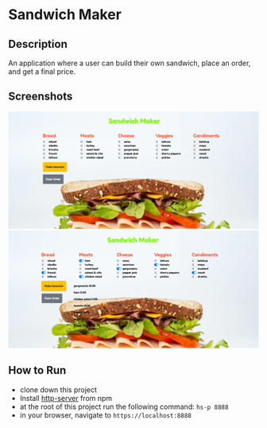 # Sandwich Maker

## Description
An application where a user can build their own sandwich, place an order, and get a final price.

## Screenshots
![Pageload](https://raw.githubusercontent.com/mariabrock/sandwich-maker/master/screenshots/pageload.PNG)
![Order Placed](https://raw.githubusercontent.com/mariabrock/sandwich-maker/master/screenshots/orderplaced.PNG)

## How to Run
* clone down this project 
* Install [http-server](https://www.npmjs.com/package/http-server) from npm
* at the root of this project run the following command: `hs-p 8888`
* in your browser, navigate to `https://localhost:8888`